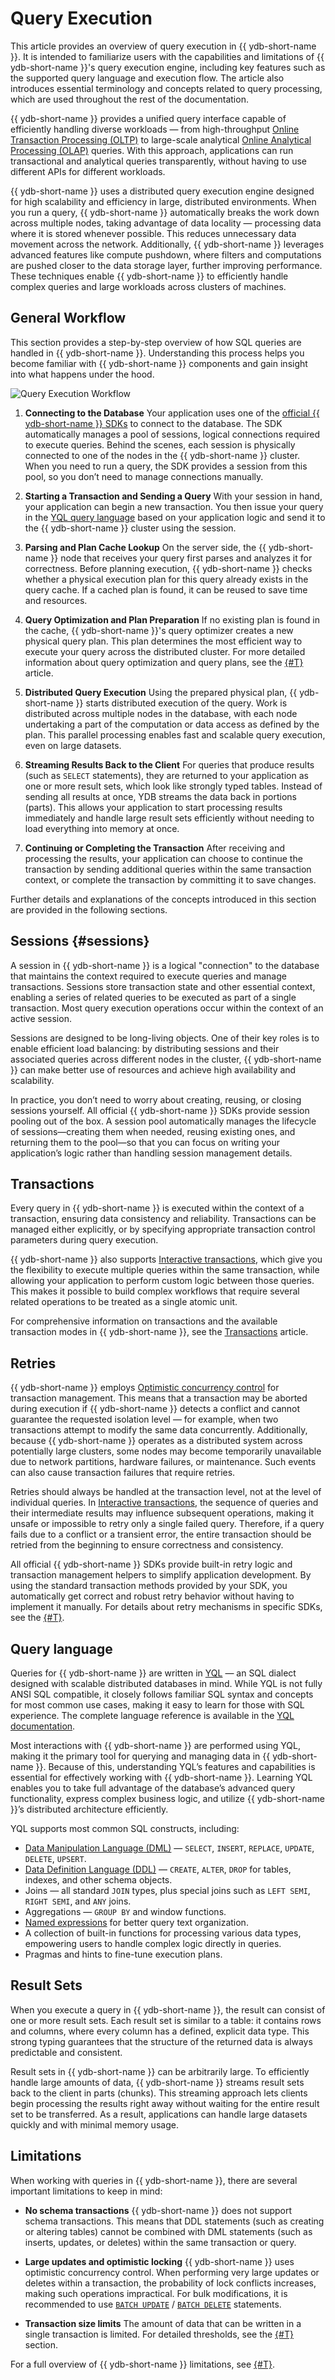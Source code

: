 # Query Execution

This article provides an overview of query execution in {{ ydb-short-name }}. It is intended to familiarize users with the capabilities and limitations of {{ ydb-short-name }}'s query execution engine, including key features such as the supported query language and execution flow. The article also introduces essential terminology and concepts related to query processing, which are used throughout the rest of the documentation.

{{ ydb-short-name }} provides a unified query interface capable of efficiently handling diverse workloads — from high-throughput [Online Transaction Processing (OLTP)](https://en.wikipedia.org/wiki/Online_transaction_processing) to large-scale analytical [Online Analytical Processing (OLAP)](https://en.wikipedia.org/wiki/Online_analytical_processing) queries. With this approach, applications can run transactional and analytical queries transparently, without having to use different APIs for different workloads.

{{ ydb-short-name }} uses a distributed query execution engine designed for high scalability and efficiency in large, distributed environments. When you run a query, {{ ydb-short-name }} automatically breaks the work down across multiple nodes, taking advantage of data locality — processing data where it is stored whenever possible. This reduces unnecessary data movement across the network. Additionally, {{ ydb-short-name }} leverages advanced features like compute pushdown, where filters and computations are pushed closer to the data storage layer, further improving performance. These techniques enable {{ ydb-short-name }} to efficiently handle complex queries and large workloads across clusters of machines.

## General Workflow

This section provides a step-by-step overview of how SQL queries are handled in {{ ydb-short-name }}. Understanding this process helps you become familiar with {{ ydb-short-name }} components and gain insight into what happens under the hood.

![Query Execution Workflow](./_assets/query_workflow.png "Query Execution Workflow")

1. **Connecting to the Database**
Your application uses one of the [official {{ ydb-short-name }} SDKs](../reference/ydb-sdk/index.md) to connect to the database. The SDK automatically manages a pool of sessions, logical connections required to execute queries. Behind the scenes, each session is physically connected to one of the nodes in the {{ ydb-short-name }} cluster. When you need to run a query, the SDK provides a session from this pool, so you don’t need to manage connections manually.

2. **Starting a Transaction and Sending a Query**
With your session in hand, your application can begin a new transaction. You then issue your query in the [YQL query language](../yql/reference/index.md) based on your application logic and send it to the {{ ydb-short-name }} cluster using the session.

3. **Parsing and Plan Cache Lookup**
On the server side, the {{ ydb-short-name }} node that receives your query first parses and analyzes it for correctness. Before planning execution, {{ ydb-short-name }} checks whether a physical execution plan for this query already exists in the query cache. If a cached plan is found, it can be reused to save time and resources.

4. **Query Optimization and Plan Preparation**
If no existing plan is found in the cache, {{ ydb-short-name }}'s query optimizer creates a new physical query plan. This plan determines the most efficient way to execute your query across the distributed cluster. For more detailed information about query optimization and query plans, see the [{#T}](optimizer.md) article.

5. **Distributed Query Execution**
Using the prepared physical plan, {{ ydb-short-name }} starts distributed execution of the query. Work is distributed across multiple nodes in the database, with each node undertaking a part of the computation or data access as defined by the plan. This parallel processing enables fast and scalable query execution, even on large datasets.

6. **Streaming Results Back to the Client**
For queries that produce results (such as `SELECT` statements), they are returned to your application as one or more result sets, which look like strongly typed tables. Instead of sending all results at once, YDB streams the data back in portions (parts). This allows your application to start processing results immediately and handle large result sets efficiently without needing to load everything into memory at once.

7. **Continuing or Completing the Transaction**
After receiving and processing the results, your application can choose to continue the transaction by sending additional queries within the same transaction context, or complete the transaction by committing it to save changes.

Further details and explanations of the concepts introduced in this section are provided in the following sections.

## Sessions {#sessions}

A session in {{ ydb-short-name }} is a logical "connection" to the database that maintains the context required to execute queries and manage transactions. Sessions store transaction state and other essential context, enabling a series of related queries to be executed as part of a single transaction. Most query execution operations occur within the context of an active session.

Sessions are designed to be long-living objects. One of their key roles is to enable efficient load balancing: by distributing sessions and their associated queries across different nodes in the cluster, {{ ydb-short-name }} can make better use of resources and achieve high availability and scalability.

In practice, you don’t need to worry about creating, reusing, or closing sessions yourself. All official {{ ydb-short-name }} SDKs provide session pooling out of the box. A session pool automatically manages the lifecycle of sessions—creating them when needed, reusing existing ones, and returning them to the pool—so that you can focus on writing your application’s logic rather than handling session management details.

## Transactions

Every query in {{ ydb-short-name }} is executed within the context of a transaction, ensuring data consistency and reliability. Transactions can be managed either explicitly, or by specifying appropriate transaction control parameters during query execution.

{{ ydb-short-name }} also supports [Interactive transactions](./glossary.md#interactive-transaction), which give you the flexibility to execute multiple queries within the same transaction, while allowing your application to perform custom logic between those queries. This makes it possible to build complex workflows that require several related operations to be treated as a single atomic unit.

For comprehensive information on transactions and the available transaction modes in {{ ydb-short-name }}, see the [Transactions](transactions.md) article.

## Retries

{{ ydb-short-name }} employs [Optimistic concurrency control](https://en.wikipedia.org/wiki/Optimistic_concurrency_control) for transaction management. This means that a transaction may be aborted during execution if {{ ydb-short-name }} detects a conflict and cannot guarantee the requested isolation level — for example, when two transactions attempt to modify the same data concurrently. Additionally, because {{ ydb-short-name }} operates as a distributed system across potentially large clusters, some nodes may become temporarily unavailable due to network partitions, hardware failures, or maintenance. Such events can also cause transaction failures that require retries.

Retries should always be handled at the transaction level, not at the level of individual queries. In [Interactive transactions](glossary.md#interactive-transaction), the sequence of queries and their intermediate results may influence subsequent operations, making it unsafe or impossible to retry only a single failed query. Therefore, if a query fails due to a conflict or a transient error, the entire transaction should be retried from the beginning to ensure correctness and consistency.

All official {{ ydb-short-name }} SDKs provide built-in retry logic and transaction management helpers to simplify application development. By using the standard transaction methods provided by your SDK, you automatically get correct and robust retry behavior without having to implement it manually. For details about retry mechanisms in specific SDKs, see the [{#T}](../reference/ydb-sdk/error_handling.md).

## Query language

Queries for {{ ydb-short-name }} are written in [YQL](./glossary.md#yql) — an SQL dialect designed with scalable distributed databases in mind. While YQL is not fully ANSI SQL compatible, it closely follows familiar SQL syntax and concepts for most common use cases, making it easy to learn for those with SQL experience. The complete language reference is available in the [YQL documentation](../yql/reference/index.md).

Most interactions with {{ ydb-short-name }} are performed using YQL, making it the primary tool for querying and managing data in {{ ydb-short-name }}. Because of this, understanding YQL’s features and capabilities is essential for effectively working with {{ ydb-short-name }}. Learning YQL enables you to take full advantage of the database’s advanced query functionality, express complex business logic, and utilize {{ ydb-short-name }}’s distributed architecture efficiently.

YQL supports most common SQL constructs, including:

- [Data Manipulation Language (DML)](https://en.wikipedia.org/wiki/Data_manipulation_language) — `SELECT`, `INSERT`, `REPLACE`, `UPDATE`, `DELETE`, `UPSERT`.
- [Data Definition Language (DDL)](https://en.wikipedia.org/wiki/Data_definition_language) — `CREATE`, `ALTER`, `DROP` for tables, indexes, and other schema objects.
- Joins — all standard `JOIN` types, plus special joins such as `LEFT SEMI`, `RIGHT SEMI`, and `ANY` joins.
- Aggregations — `GROUP BY` and window functions.
- [Named expressions](../yql/reference/syntax/expressions.md#named-nodes) for better query text organization.
- A collection of built-in functions for processing various data types, empowering users to handle complex logic directly in queries.
- Pragmas and hints to fine-tune execution plans.

## Result Sets

When you execute a query in {{ ydb-short-name }}, the result can consist of one or more result sets. Each result set is similar to a table: it contains rows and columns, where every column has a defined, explicit data type. This strong typing guarantees that the structure of the returned data is always predictable and consistent.

Result sets in {{ ydb-short-name }} can be arbitrarily large. To efficiently handle large amounts of data, {{ ydb-short-name }} streams result sets back to the client in parts (chunks). This streaming approach lets clients begin processing the results right away without waiting for the entire result set to be transferred. As a result, applications can handle large datasets quickly and with minimal memory usage.

## Limitations

When working with queries in {{ ydb-short-name }}, there are several important limitations to keep in mind:

* **No schema transactions**
{{ ydb-short-name }} does not support schema transactions. This means that DDL statements (such as creating or altering tables) cannot be combined with DML statements (such as inserts, updates, or deletes) within the same transaction or query.

* **Large updates and optimistic locking**
{{ ydb-short-name }} uses optimistic concurrency control. When performing very large updates or deletes within a transaction, the probability of lock conflicts increases, making such operations impractical. For bulk modifications, it is recommended to use [`BATCH UPDATE`](../yql/reference/syntax/batch-update.md) / [`BATCH DELETE`](../yql/reference/syntax/batch-delete.md) statements.

* **Transaction size limits**
The amount of data that can be written in a single transaction is limited. For detailed thresholds, see the [{#T}](./limits-ydb.md#query) section.

For a full overview of {{ ydb-short-name }} limitations, see [{#T}](./limits-ydb.md).
